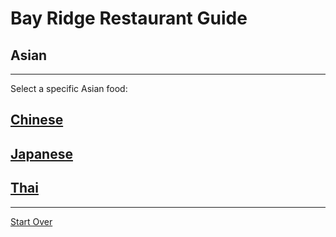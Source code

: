 # Bay Ridge Restaurant Guide
## Asian
---
Select a specific Asian food:

## [Chinese](https://github.com/emilyl9154/br-restaurant-guide/blob/master/asian/chinese.md)
## [Japanese](/japanese.md)
## [Thai](/thai.md)
---
[Start Over](../home.md)